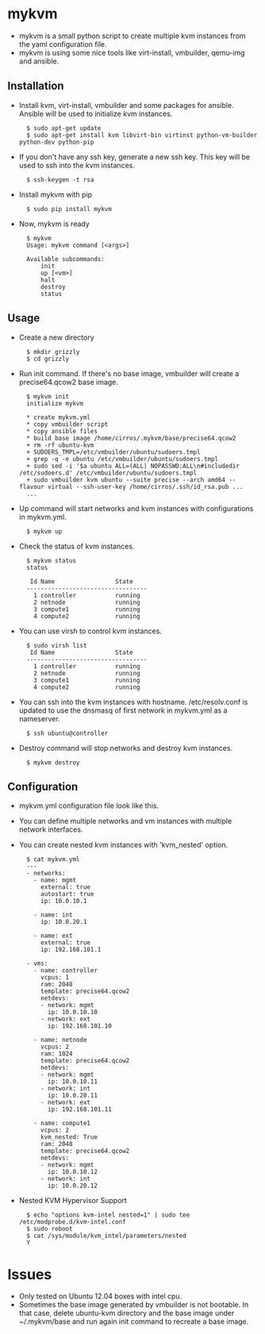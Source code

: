 mykvm
=====

* mykvm is a small python script to create multiple kvm instances from the yaml configuration file. 
* mykvm is using some nice tools like virt-install, vmbuilder, qemu-img and ansible.

Installation
------------

* Install kvm, virt-install, vmbuilder and some packages for ansible. Ansible will be used to initialize kvm instances.

        $ sudo apt-get update
        $ sudo apt-get install kvm libvirt-bin virtinst	python-vm-builder python-dev python-pip

* If you don't have any ssh key, generate a new ssh key. This key will be used to ssh into the kvm instances.  

        $ ssh-keygen -t rsa

* Install mykvm with pip

        $ sudo pip install mykvm

* Now, mykvm is ready

		$ mykvm 
		Usage: mykvm command [<args>]

		Available subcommands:
		    init
		    up [<vm>]
		    halt
		    destroy
		    status

Usage
---------------

* Create a new directory

		$ mkdir grizzly
		$ cd grizzly

* Run init command. If there's no base image, vmbuilder will create a precise64.qcow2 base image.

		$ mykvm init
		initialize mykvm
		
		* create mykvm.yml
		* copy vmbuilder script
		* copy ansible files
		* build base image /home/cirros/.mykvm/base/precise64.qcow2
		+ rm -rf ubuntu-kvm
		+ SUDOERS_TMPL=/etc/vmbuilder/ubuntu/sudoers.tmpl
		+ grep -q -e ubuntu /etc/vmbuilder/ubuntu/sudoers.tmpl
		+ sudo sed -i '$a ubuntu ALL=(ALL) NOPASSWD:ALL\n#includedir /etc/sudoers.d' /etc/vmbuilder/ubuntu/sudoers.tmpl
		+ sudo vmbuilder kvm ubuntu --suite precise --arch amd64 --flavour virtual --ssh-user-key /home/cirros/.ssh/id_rsa.pub ...
		...
		
* Up command will start networks and kvm instances with configurations in mykvm.yml.

		$ mykvm up
		
* Check the status of kvm instances.

		$ mykvm status
		status
		
		 Id Name                 State
		----------------------------------
		  1 controller           running
		  2 netnode              running
		  3 compute1             running
		  4 compute2             running
		  
* You can use virsh to control kvm instances.

		$ sudo virsh list
		 Id Name                 State
		----------------------------------
		  1 controller           running
		  2 netnode              running
		  3 compute1             running
		  4 compute2             running
		  
* You can ssh into the kvm instances with hostname. /etc/resolv.conf is updated to use the dnsmasq of first network in mykvm.yml as a nameserver.

		$ ssh ubuntu@controller

* Destroy command will stop networks and destroy kvm instances.

		$ mykvm destroy 

Configuration
---------------

* mykvm.yml configuration file look like this. 

* You can define multiple networks and vm instances with multiple network interfaces. 

* You can create nested kvm instances with 'kvm_nested' option.

		$ cat mykvm.yml 
		---
		- networks:
		  - name: mgmt
		    external: true
		    autostart: true
		    ip: 10.0.10.1
		
		  - name: int
		    ip: 10.0.20.1
		
		  - name: ext
		    external: true
		    ip: 192.168.101.1
		
		- vms:
		  - name: controller 
		    vcpus: 1
		    ram: 2048 
		    template: precise64.qcow2
		    netdevs:
		    - network: mgmt
		      ip: 10.0.10.10
		    - network: ext
		      ip: 192.168.101.10
		
		  - name: netnode 
		    vcpus: 2
		    ram: 1024 
		    template: precise64.qcow2
		    netdevs:
		    - network: mgmt
		      ip: 10.0.10.11
		    - network: int
		      ip: 10.0.20.11
		    - network: ext
		      ip: 192.168.101.11 
		      
		  - name: compute1 
		    vcpus: 2
		    kvm_nested: True
		    ram: 2048 
		    template: precise64.qcow2
		    netdevs:
		    - network: mgmt
		      ip: 10.0.10.12
		    - network: int
		      ip: 10.0.20.12

* Nested KVM Hypervisor Support

		$ echo "options kvm-intel nested=1" | sudo tee /etc/modprobe.d/kvm-intel.conf
		$ sudo reboot
		$ cat /sys/module/kvm_intel/parameters/nested 
		Y

Issues
====================

* Only tested on Ubuntu 12.04 boxes with intel cpu.
* Sometimes the base image generated by vmbuilder is not bootable. In that case, delete ubuntu-kvm directory and the base image under ~/.mykvm/base and run again init command to recreate a base image. 
